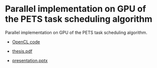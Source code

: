 # Parallel implementation on GPU of the PETS task scheduling algorithm

Parallel implementation on GPU of the PETS task scheduling algorithm.

- [OpenCL code](https://github.com/GabrieleMessina/SchedulingWithGPU)

- [thesis.pdf](tesi_laurea_triennale_gabriele_messina_x81000831_15092022.pdf)

- [presentation.pptx](https://docs.google.com/presentation/d/1tUGX4cAIk5I5GMGFx74oN-sIkEniy8HhUCuNgZtWea0)
